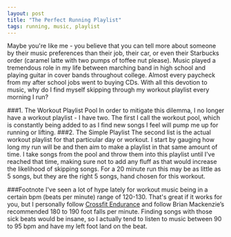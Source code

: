```yaml
---
layout: post
title: "The Perfect Running Playlist"
tags: running, music, playlist
---
```


Maybe you're like me - you believe that you can tell more about someone by their music preferences than their job, their car, or even their Starbucks order (caramel latte with two pumps of toffee nut please). Music played a tremendous role in my life between marching band in high school and playing guitar in cover bands throughout college. Almost every paycheck from my after school jobs went to buying CDs. With all this devotion to music, why do I find myself skipping through my workout playlist every morning I run?

###1. The Workout Playlist Pool
In order to mitigate this dilemma, I no longer have a workout playlist - I have two. The first I call the workout pool, which is constantly being added to as I find new songs I feel will pump me up for running or lifting.
###2. The Simple Playlist
The second list is the actual workout playlist for that particular day or workout. I start by gauging how long my run will be and then aim to make a playlist in that same amount of time. I take songs from the pool and throw them into this playlist until I've reached that time, making sure not to add any fluff as that would increase the likelihood of skipping songs. For a 20 minute run this may be as little as 5 songs, but they are the right 5 songs, hand chosen for this workout.

###Footnote
I've seen a lot of hype lately for workout music being in a certain bpm (beats per minute) range of 120-130. That's great if it works for you, but I personally follow [Crossfit Endurance](http://crossfitendurance.com/) and follow Brian Mackenzie’s recommended 180 to 190 foot falls per minute. Finding songs with those sick beats would be insane, so I actually tend to listen to music between 90 to 95 bpm and have my left foot land on the beat.
